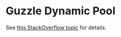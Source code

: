 # Guzzle Dynamic Pool

See [this StackOverflow topic](https://stackoverflow.com/a/43525426/322079) for details.
